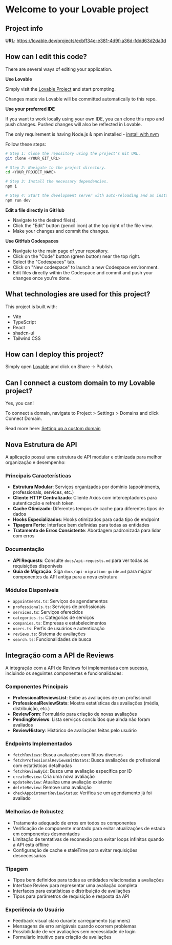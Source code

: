 # Welcome to your Lovable project

## Project info

**URL**: https://lovable.dev/projects/ecbff34e-e381-4d9f-a36d-fddd63d2da3d

## How can I edit this code?

There are several ways of editing your application.

**Use Lovable**

Simply visit the [Lovable Project](https://lovable.dev/projects/ecbff34e-e381-4d9f-a36d-fddd63d2da3d) and start prompting.

Changes made via Lovable will be committed automatically to this repo.

**Use your preferred IDE**

If you want to work locally using your own IDE, you can clone this repo and push changes. Pushed changes will also be reflected in Lovable.

The only requirement is having Node.js & npm installed - [install with nvm](https://github.com/nvm-sh/nvm#installing-and-updating)

Follow these steps:

```sh
# Step 1: Clone the repository using the project's Git URL.
git clone <YOUR_GIT_URL>

# Step 2: Navigate to the project directory.
cd <YOUR_PROJECT_NAME>

# Step 3: Install the necessary dependencies.
npm i

# Step 4: Start the development server with auto-reloading and an instant preview.
npm run dev
```

**Edit a file directly in GitHub**

- Navigate to the desired file(s).
- Click the "Edit" button (pencil icon) at the top right of the file view.
- Make your changes and commit the changes.

**Use GitHub Codespaces**

- Navigate to the main page of your repository.
- Click on the "Code" button (green button) near the top right.
- Select the "Codespaces" tab.
- Click on "New codespace" to launch a new Codespace environment.
- Edit files directly within the Codespace and commit and push your changes once you're done.

## What technologies are used for this project?

This project is built with:

- Vite
- TypeScript
- React
- shadcn-ui
- Tailwind CSS

## How can I deploy this project?

Simply open [Lovable](https://lovable.dev/projects/ecbff34e-e381-4d9f-a36d-fddd63d2da3d) and click on Share -> Publish.

## Can I connect a custom domain to my Lovable project?

Yes, you can!

To connect a domain, navigate to Project > Settings > Domains and click Connect Domain.

Read more here: [Setting up a custom domain](https://docs.lovable.dev/tips-tricks/custom-domain#step-by-step-guide)

## Nova Estrutura de API

A aplicação possui uma estrutura de API modular e otimizada para melhor organização e desempenho:

### Principais Características

- **Estrutura Modular**: Serviços organizados por domínio (appointments, professionals, services, etc.)
- **Cliente HTTP Centralizado**: Cliente Axios com interceptadores para autenticação e refresh token
- **Cache Otimizado**: Diferentes tempos de cache para diferentes tipos de dados
- **Hooks Especializados**: Hooks otimizados para cada tipo de endpoint
- **Tipagem Forte**: Interface bem definidas para todas as entidades
- **Tratamento de Erros Consistente**: Abordagem padronizada para lidar com erros

### Documentação

- **API Requests**: Consulte `docs/api-requests.md` para ver todas as requisições disponíveis
- **Guia de Migração**: Siga `docs/api-migration-guide.md` para migrar componentes da API antiga para a nova estrutura

### Módulos Disponíveis

- `appointments.ts`: Serviços de agendamentos
- `professionals.ts`: Serviços de profissionais
- `services.ts`: Serviços oferecidos
- `categories.ts`: Categorias de serviços
- `companies.ts`: Empresas e estabelecimentos
- `users.ts`: Perfis de usuários e autenticação
- `reviews.ts`: Sistema de avaliações
- `search.ts`: Funcionalidades de busca

## Integração com a API de Reviews

A integração com a API de Reviews foi implementada com sucesso, incluindo os seguintes componentes e funcionalidades:

### Componentes Principais
- **ProfessionalReviewsList**: Exibe as avaliações de um profissional
- **ProfessionalReviewStats**: Mostra estatísticas das avaliações (média, distribuição, etc.)
- **ReviewForm**: Formulário para criação de novas avaliações
- **PendingReviews**: Lista serviços concluídos que ainda não foram avaliados
- **ReviewHistory**: Histórico de avaliações feitas pelo usuário

### Endpoints Implementados
- `fetchReviews`: Busca avaliações com filtros diversos
- `fetchProfessionalReviewsWithStats`: Busca avaliações de profissional com estatísticas detalhadas
- `fetchReviewById`: Busca uma avaliação específica por ID
- `createReview`: Cria uma nova avaliação
- `updateReview`: Atualiza uma avaliação existente
- `deleteReview`: Remove uma avaliação
- `checkAppointmentReviewStatus`: Verifica se um agendamento já foi avaliado

### Melhorias de Robustez
- Tratamento adequado de erros em todos os componentes
- Verificação de componente montado para evitar atualizações de estado em componentes desmontados
- Limitação de tentativas de reconexão para evitar loops infinitos quando a API está offline
- Configuração de cache e staleTime para evitar requisições desnecessárias

### Tipagem
- Tipos bem definidos para todas as entidades relacionadas a avaliações
- Interface Review para representar uma avaliação completa
- Interfaces para estatísticas e distribuição de avaliações
- Tipos para parâmetros de requisição e resposta da API

### Experiência do Usuário
- Feedback visual claro durante carregamento (spinners)
- Mensagens de erro amigáveis quando ocorrem problemas
- Possibilidade de ver avaliações sem necessidade de login
- Formulário intuitivo para criação de avaliações
